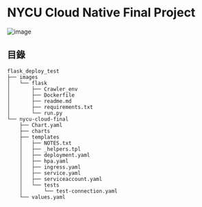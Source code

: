 # NYCU Cloud Native Final Project

![image](https://user-images.githubusercontent.com/42661015/170951173-2a5430a9-2ec2-4b22-a0a2-0d40483f027b.png)

## 目錄

```
flask_deploy_test
├── images
│   └── flask
│       ├── Crawler_env
│       ├── Dockerfile
│       ├── readme.md
│       ├── requirements.txt
│       └── run.py
└── nycu-cloud-final
    ├── Chart.yaml
    ├── charts
    ├── templates
    │   ├── NOTES.txt
    │   ├── _helpers.tpl
    │   ├── deployment.yaml
    │   ├── hpa.yaml
    │   ├── ingress.yaml
    │   ├── service.yaml
    │   ├── serviceaccount.yaml
    │   └── tests
    │       └── test-connection.yaml
    └── values.yaml
```

